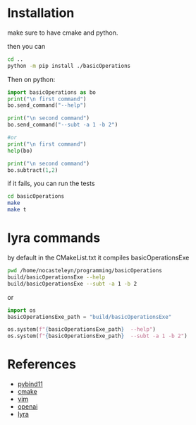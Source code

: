 # Installation
make sure to have cmake and python.

then you can 
```bash
cd ..
python -m pip install ./basicOperations
```
Then on python:
```python
import basicOperations as bo
print("\n first command")
bo.send_command("--help")

print("\n second command")
bo.send_command("--subt -a 1 -b 2")

#or
print("\n first command")
help(bo)

print("\n second command")
bo.subtract(1,2)
```

if it fails, you can run the tests
```bash
cd basicOperations
make 
make t
```
# lyra commands
by default in the CMakeList.txt it compiles basicOperationsExe

```bash
pwd /home/nocasteleyn/programming/basicOperations
build/basicOperationsExe --help
build/basicOperationsExe --subt -a 1 -b 2
```

or

```python
import os
basicOperationsExe_path = "build/basicOperationsExe"

os.system(f"{basicOperationsExe_path}  --help")
os.system(f"{basicOperationsExe_path}  --subt -a 1 -b 2")
```
# References

- [pybind11](https://github.com/pybind/pybind11)
- [cmake](https://cmake.org/cmake/help/latest/guide/tutorial/A%20Basic%20Starting%20Point.html)
- [vim](https://doc.ubuntu-fr.org/vim)
- [openai](https://chat.openai.com/)
- [lyra](https://github.com/bfgroup/Lyra)
